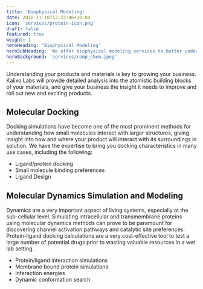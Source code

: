 ```yaml
---
title: 'Biophysical Modeling'
date: 2018-11-18T12:33:46+10:00
icon: 'services/protein-icon.png'
draft: false
featured: true
weight: 1
heroHeading: 'Biophysical Modeling'
heroSubHeading: 'We offer biophysical modeling services to better understand your materials'
heroBackground: 'services/comp_chem.jpeg'
---
```


Understanding your products and materials is key to growing your business. Kalixo Labs will provide detailed analysis into the atomistic building blocks of your materials, and give your business the insight it needs to improve and roll out new and exciting products.



## Molecular Docking

Docking simulations have become one of the most prominent methods for understanding how small molecules interact with larger structures, giving insight into how and where your product will interact with its surroundings in solution. We have the expertise to bring you docking characteristics in many use cases, including the following:

- Ligand/protein docking
- Small molecule binding preferences
- Ligand Design


## Molecular Dynamics Simulation and Modeling

Dynamics are a very important aspect of living systems, especially at the sub-cellular level. Simulating intracellular and transmembrane proteins using molecular dynamics methods can prove to be paramount for discovering channel activation pathways and catalytic site preferences. Protein-ligand docking calculations are a very cost-effective tool to test a large number of potential drugs prior to wasting valuable resources in a wet lab setting.

- Protein/ligand interaction simulations
- Membrane bound protein simulations
- Interaction energies
- Dynamic conformation search


